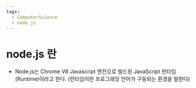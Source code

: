 ```yaml
---
tags:
  - ComputerScience
  - node_js
---
```

# node.js 란

- Node.js는 Chrome V8 Javascript 엔진으로 빌드된 JavaScript 런타임(Runtime)이라고 한다.
     (런타임이란 프로그래밍 언어가 구동되는 환경을 말한다)
 